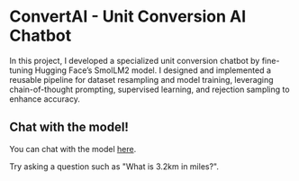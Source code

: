 # ConvertAI - Unit Conversion AI Chatbot

In this project, I developed a specialized unit conversion chatbot by fine-tuning Hugging Face’s SmolLM2 model. I designed and implemented a reusable pipeline for dataset resampling and model training, leveraging chain-of-thought prompting, supervised learning, and rejection sampling to enhance accuracy.

## Chat with the model!

You can chat with the model [here]([https://github.com/ryanxshah/self-driving-car/tree/main/videos](https://unit-conversion-llm.streamlit.app/)).

Try asking a question such as "What is 3.2km in miles?".
